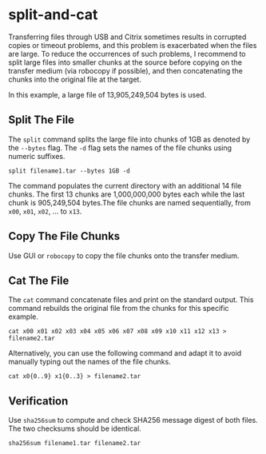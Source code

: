 # split-and-cat

Transferring files through USB and Citrix sometimes results in corrupted copies or timeout problems, and this problem is exacerbated when the files are large. To reduce the occurrences of such problems, I recommend to split large files into smaller chunks at the source before copying on the transfer medium (via robocopy if possible), and then concatenating the chunks into the original file at the target.

In this example, a large file of 13,905,249,504 bytes is used.

## Split The File
The `split` command splits the large file into chunks of 1GB as denoted by the `--bytes` flag. The `-d` flag sets the names of the file chunks using numeric suffixes.

    split filename1.tar --bytes 1GB -d

The command populates the current directory with an additional 14 file chunks. The first 13 chunks are 1,000,000,000 bytes each while the last chunk is 905,249,504 bytes.The file chunks are named sequentially, from `x00`, `x01`, `x02`, ... to `x13`.

## Copy The File Chunks
Use GUI or `robocopy` to copy the file chunks onto the transfer medium.

## Cat The File
The `cat` command concatenate files and print on the standard output. This command rebuilds the original file from the chunks for this specific example.

    cat x00 x01 x02 x03 x04 x05 x06 x07 x08 x09 x10 x11 x12 x13 > filename2.tar

Alternatively, you can use the following command and adapt it to avoid manually typing out the names of the file chunks.

    cat x0{0..9} x1{0..3} > filename2.tar

## Verification
Use `sha256sum` to compute and check SHA256 message digest of both files. The two checksums should be identical.

    sha256sum filename1.tar filename2.tar
